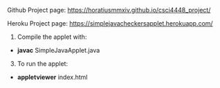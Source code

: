 Github Project page:
https://horatiusmmxiv.github.io/csci4448_project/

Heroku Project page:
https://simplejavacheckersapplet.herokuapp.com/

1. Compile the applet with:
  * **javac** SimpleJavaApplet.java
3. To run the applet:
  * **appletviewer** index.html 


